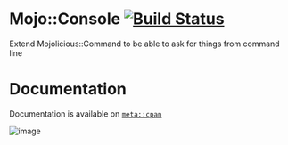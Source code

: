 # Mojo::Console [![Build Status](https://travis-ci.org/crlcu/mojo-console.svg?branch=master)](https://travis-ci.org/crlcu/mojo-console)
Extend Mojolicious::Command to be able to ask for things from command line

# Documentation
Documentation is available on [`meta::cpan`](https://metacpan.org/pod/Mojo::console)

![image](https://user-images.githubusercontent.com/1661844/65230125-fd0eb700-dad5-11e9-954e-7eca61c29a0f.png)
